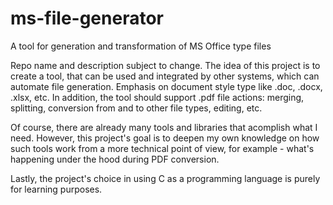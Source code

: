 # ms-file-generator
A tool for generation and transformation of MS Office type files

Repo name and description subject to change. The idea of this project is to create a tool, that can be used and integrated by other systems, which can automate file generation. Emphasis on document style type like .doc, .docx, .xlsx, etc. In addition, the tool should support .pdf file actions: merging, splitting, conversion from and to other file types, editing, etc.

Of course, there are already many tools and libraries that acomplish what I need. However, this project's goal is to deepen my own knowledge on how such tools work from a more technical point of view, for example - what's happening under the hood during PDF conversion.

Lastly, the project's choice in using C as a programming language is purely for learning purposes.
